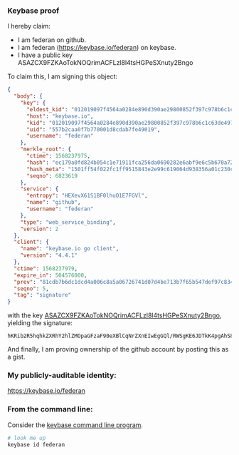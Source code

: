 ### Keybase proof

I hereby claim:

  * I am federan on github.
  * I am federan (https://keybase.io/federan) on keybase.
  * I have a public key ASAZCX9FZKAoTokNOQrimACFLzl8l4tsHGPeSXnuty2Bngo

To claim this, I am signing this object:

```json
{
  "body": {
    "key": {
      "eldest_kid": "012019097f4564a0284e890d390ae29800852f397c978b6c1c63de4979eeb72d819e0a",
      "host": "keybase.io",
      "kid": "012019097f4564a0284e890d390ae29800852f397c978b6c1c63de4979eeb72d819e0a",
      "uid": "557b2caa0f7b770001d8cdab7fe49019",
      "username": "federan"
    },
    "merkle_root": {
      "ctime": 1568237975,
      "hash": "ec179a0fd824b054c1e71911fca256da0690282e6abf9e6c5b670a727e7663d27a61cb4171b44f09c53a870b74883c592d9910644c2cab7731170ae7969fee39",
      "hash_meta": "1501ff54f022fc1ff9515843e2e99c619064d938356a01c230c6746168833e53",
      "seqno": 6823619
    },
    "service": {
      "entropy": "HEXevX61S1BF0lhuO1E7FGVl",
      "name": "github",
      "username": "federan"
    },
    "type": "web_service_binding",
    "version": 2
  },
  "client": {
    "name": "keybase.io go client",
    "version": "4.4.1"
  },
  "ctime": 1568237979,
  "expire_in": 504576000,
  "prev": "81cdb7b6dc1dcd4a006c8a5a06726741d07d4be713b7f65b547def97c834c150",
  "seqno": 5,
  "tag": "signature"
}
```

with the key [ASAZCX9FZKAoTokNOQrimACFLzl8l4tsHGPeSXnuty2Bngo](https://keybase.io/federan), yielding the signature:

```
hKRib2R5hqhkZXRhY2hlZMOpaGFzaF90eXBlCqNrZXnEIwEgGQl/RWSgKE6JDTkK4pgAhS85fJeLbBxj3kl57rctgZ4Kp3BheWxvYWTESpcCBcQggc23ttwdzUoAbIpaBnJnQdB9S+cTt/ZbVH3vl8g0wVDEIFxeYH3/kzcXS/2T+mebvsb5UxyUtvC5f112Ga9w82s0AgHCo3NpZ8RAIRKxjtor1Kuyekqc2mRRHjYs/k59irVxlBM0evlqkwINhT4oZY7kF9Iw8PnFc80WlmQung5EqCWkHRSmGsSbAqhzaWdfdHlwZSCkaGFzaIKkdHlwZQildmFsdWXEIEeV2+A23yNW0HLMtSIlKhr9WKm72RTmo0nS8twqi+65o3RhZ80CAqd2ZXJzaW9uAQ==

```

And finally, I am proving ownership of the github account by posting this as a gist.

### My publicly-auditable identity:

https://keybase.io/federan

### From the command line:

Consider the [keybase command line program](https://keybase.io/download).

```bash
# look me up
keybase id federan
```
